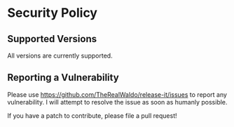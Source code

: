 # Security Policy

## Supported Versions

All versions are currently supported.

## Reporting a Vulnerability

Please use https://github.com/TheRealWaldo/release-it/issues to
report any vulnerability.  I will attempt to resolve the issue as
soon as humanly possible.

If you have a patch to contribute, please file a pull request!
